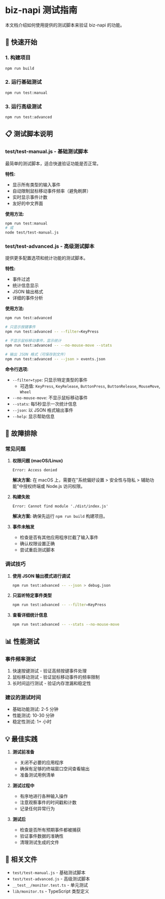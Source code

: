 # biz-napi 测试指南

本文档介绍如何使用提供的测试脚本来验证 biz-napi 的功能。

## 🚀 快速开始

### 1. 构建项目
```bash
npm run build
```

### 2. 运行基础测试
```bash
npm run test:manual
```

### 3. 运行高级测试
```bash
npm run test:advanced
```

## 📋 测试脚本说明

### test/test-manual.js - 基础测试脚本
最简单的测试脚本，适合快速验证功能是否正常。

**特性:**
- 显示所有类型的输入事件
- 自动限制鼠标移动事件频率（避免刷屏）
- 实时显示事件计数
- 友好的中文界面

**使用方法:**
```bash
npm run test:manual
# 或
node test/test-manual.js
```

### test/test-advanced.js - 高级测试脚本
提供更多配置选项和统计功能的测试脚本。

**特性:**
- 事件过滤
- 统计信息显示
- JSON 输出格式
- 详细的事件分析

**使用方法:**
```bash
npm run test:advanced

# 只显示按键事件
npm run test:advanced -- --filter=KeyPress

# 不显示鼠标移动事件，显示统计
npm run test:advanced -- --no-mouse-move --stats

# 输出 JSON 格式（可保存到文件）
npm run test:advanced -- --json > events.json
```

**命令行选项:**
- `--filter=type`: 只显示特定类型的事件
  - 可选值: `KeyPress`, `KeyRelease`, `ButtonPress`, `ButtonRelease`, `MouseMove`, `Wheel`
- `--no-mouse-move`: 不显示鼠标移动事件
- `--stats`: 每5秒显示一次统计信息
- `--json`: 以 JSON 格式输出事件
- `--help`: 显示帮助信息

## 🐛 故障排除

### 常见问题

1. **权限问题 (macOS/Linux)**
   ```
   Error: Access denied
   ```
   **解决方案:** 在 macOS 上，需要在"系统偏好设置 > 安全性与隐私 > 辅助功能"中授权终端或 Node.js 访问权限。

2. **构建失败**
   ```
   Error: Cannot find module './dist/index.js'
   ```
   **解决方案:** 确保先运行 `npm run build` 构建项目。

3. **事件未触发**
   - 检查是否有其他应用程序拦截了输入事件
   - 确认权限设置正确
   - 尝试重启测试脚本

### 调试技巧

1. **使用 JSON 输出模式进行调试**
   ```bash
   npm run test:advanced -- --json > debug.json
   ```

2. **只监听特定事件类型**
   ```bash
   npm run test:advanced -- --filter=KeyPress
   ```

3. **查看详细统计信息**
   ```bash
   npm run test:advanced -- --stats --no-mouse-move
   ```

## 📊 性能测试

### 事件频率测试
1. 快速按键测试 - 验证高频按键事件处理
2. 鼠标移动测试 - 验证鼠标移动事件的频率限制
3. 长时间运行测试 - 验证内存泄漏和稳定性

### 建议的测试时间
- 基础功能测试: 2-5 分钟
- 性能测试: 10-30 分钟
- 稳定性测试: 1+ 小时

## 💡 最佳实践

1. **测试前准备**
   - 关闭不必要的应用程序
   - 确保有足够的终端窗口空间查看输出
   - 准备测试用例清单

2. **测试过程中**
   - 有序地进行各种输入操作
   - 注意观察事件的时间戳和计数
   - 记录任何异常行为

3. **测试后**
   - 检查是否所有预期事件都被捕获
   - 验证事件数据的准确性
   - 清理测试生成的文件

## 🔗 相关文件

- `test/test-manual.js` - 基础测试脚本
- `test/test-advanced.js` - 高级测试脚本  
- `__test__/monitor.test.ts` - 单元测试
- `lib/monitor.ts` - TypeScript 类型定义
